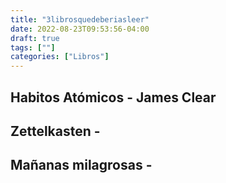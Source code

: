 ```yaml
---
title: "3librosquedeberiasleer"
date: 2022-08-23T09:53:56-04:00
draft: true
tags: [""]
categories: ["Libros"]
---
```


## Habitos Atómicos - James Clear

## Zettelkasten -

## Mañanas milagrosas -
